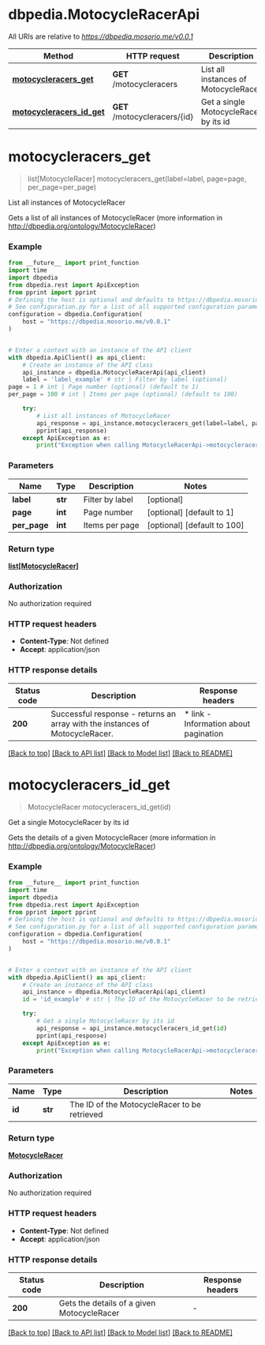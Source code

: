 # dbpedia.MotocycleRacerApi

All URIs are relative to *https://dbpedia.mosorio.me/v0.0.1*

Method | HTTP request | Description
------------- | ------------- | -------------
[**motocycleracers_get**](MotocycleRacerApi.md#motocycleracers_get) | **GET** /motocycleracers | List all instances of MotocycleRacer
[**motocycleracers_id_get**](MotocycleRacerApi.md#motocycleracers_id_get) | **GET** /motocycleracers/{id} | Get a single MotocycleRacer by its id


# **motocycleracers_get**
> list[MotocycleRacer] motocycleracers_get(label=label, page=page, per_page=per_page)

List all instances of MotocycleRacer

Gets a list of all instances of MotocycleRacer (more information in http://dbpedia.org/ontology/MotocycleRacer)

### Example

```python
from __future__ import print_function
import time
import dbpedia
from dbpedia.rest import ApiException
from pprint import pprint
# Defining the host is optional and defaults to https://dbpedia.mosorio.me/v0.0.1
# See configuration.py for a list of all supported configuration parameters.
configuration = dbpedia.Configuration(
    host = "https://dbpedia.mosorio.me/v0.0.1"
)


# Enter a context with an instance of the API client
with dbpedia.ApiClient() as api_client:
    # Create an instance of the API class
    api_instance = dbpedia.MotocycleRacerApi(api_client)
    label = 'label_example' # str | Filter by label (optional)
page = 1 # int | Page number (optional) (default to 1)
per_page = 100 # int | Items per page (optional) (default to 100)

    try:
        # List all instances of MotocycleRacer
        api_response = api_instance.motocycleracers_get(label=label, page=page, per_page=per_page)
        pprint(api_response)
    except ApiException as e:
        print("Exception when calling MotocycleRacerApi->motocycleracers_get: %s\n" % e)
```

### Parameters

Name | Type | Description  | Notes
------------- | ------------- | ------------- | -------------
 **label** | **str**| Filter by label | [optional] 
 **page** | **int**| Page number | [optional] [default to 1]
 **per_page** | **int**| Items per page | [optional] [default to 100]

### Return type

[**list[MotocycleRacer]**](MotocycleRacer.md)

### Authorization

No authorization required

### HTTP request headers

 - **Content-Type**: Not defined
 - **Accept**: application/json

### HTTP response details
| Status code | Description | Response headers |
|-------------|-------------|------------------|
**200** | Successful response - returns an array with the instances of MotocycleRacer. |  * link - Information about pagination <br>  |

[[Back to top]](#) [[Back to API list]](../README.md#documentation-for-api-endpoints) [[Back to Model list]](../README.md#documentation-for-models) [[Back to README]](../README.md)

# **motocycleracers_id_get**
> MotocycleRacer motocycleracers_id_get(id)

Get a single MotocycleRacer by its id

Gets the details of a given MotocycleRacer (more information in http://dbpedia.org/ontology/MotocycleRacer)

### Example

```python
from __future__ import print_function
import time
import dbpedia
from dbpedia.rest import ApiException
from pprint import pprint
# Defining the host is optional and defaults to https://dbpedia.mosorio.me/v0.0.1
# See configuration.py for a list of all supported configuration parameters.
configuration = dbpedia.Configuration(
    host = "https://dbpedia.mosorio.me/v0.0.1"
)


# Enter a context with an instance of the API client
with dbpedia.ApiClient() as api_client:
    # Create an instance of the API class
    api_instance = dbpedia.MotocycleRacerApi(api_client)
    id = 'id_example' # str | The ID of the MotocycleRacer to be retrieved

    try:
        # Get a single MotocycleRacer by its id
        api_response = api_instance.motocycleracers_id_get(id)
        pprint(api_response)
    except ApiException as e:
        print("Exception when calling MotocycleRacerApi->motocycleracers_id_get: %s\n" % e)
```

### Parameters

Name | Type | Description  | Notes
------------- | ------------- | ------------- | -------------
 **id** | **str**| The ID of the MotocycleRacer to be retrieved | 

### Return type

[**MotocycleRacer**](MotocycleRacer.md)

### Authorization

No authorization required

### HTTP request headers

 - **Content-Type**: Not defined
 - **Accept**: application/json

### HTTP response details
| Status code | Description | Response headers |
|-------------|-------------|------------------|
**200** | Gets the details of a given MotocycleRacer |  -  |

[[Back to top]](#) [[Back to API list]](../README.md#documentation-for-api-endpoints) [[Back to Model list]](../README.md#documentation-for-models) [[Back to README]](../README.md)

